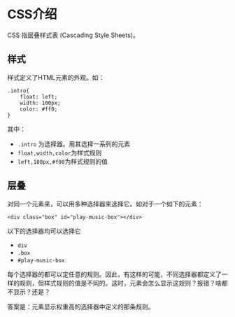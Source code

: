 # CSS介绍
CSS 指层叠样式表 (Cascading Style Sheets)。    

## 样式
样式定义了HTML元素的外观。如：
```
.intro{
    float: left;
    width: 100px;
    color: #ff0;
}
```
其中：     

* `.intro` 为选择器。用其选择一系列的元素
* `float,width,color`为样式规则
* `left,100px,#f00`为样式规则的值

## 层叠
对同一个元素来，可以用多种选择器来选择它。如对于一个如下的元素：
```
<div class="box" id="play-music-box"></div>
```
以下的选择器均可以选择它    

* `div`
* `.box`
* `#play-music-box`

每个选择器的都可以定任意的规则。因此，有这样的可能，不同选择器都定义了一样的规则，但样式规则的值是不同的。这时，元素会怎么显示这规则？报错？啥都不显示？还是？

答案是：元素显示权重高的选择器中定义的那条规则。

